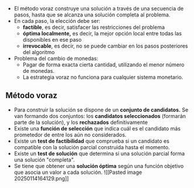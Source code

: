 - El método voraz construye una solución a través de una secuencia de pasos, hasta que se alcanza una solución completa al problema.
- En cada paso, la elección debe ser:
	- **factible**, es decir, satisfacer las restricciones del problema
	- **óptima localmente,** es decir, la mejor opción local entre todas las disponibles en ese paso
	- **irrevocable**, es decir, no se puede cambiar en los pasos posteriores del algoritmo
- Problema del cambio de monedas:
	- Pagar de forma exacta cierta cantidad, utilizando el menor número de monedas.
	- La estrategia voraz no funciona para cualquier sistema monetario. 

## Método voraz
* Para construir la solución se dispone de un **conjunto de candidatos.** Se van formando dos conjuntos: los **candidatos seleccionados** (formarán parte de la solución), y los **rechazados** definitivamente
* Existe una **función de selección** que indica cuál es el candidato más prometedor de entre los aún no considerados.
* Existe un **test de factibilidad** que comprueba si un candidato es compatible con la solución parcial construida hasta el momento.
* Existe un **test de solución** que determina si una solución parcial forma una solución "completa".
* Se tiene que obtener una **solución óptima** según una función objetivo que asocia un valor a cada solución.
![[Pasted image 20250114164129.png]]

